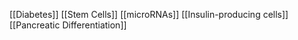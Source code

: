[[Diabetes]]
[[Stem Cells]]
[[microRNAs]]
[[Insulin-producing cells]]
[[Pancreatic Differentiation]]
